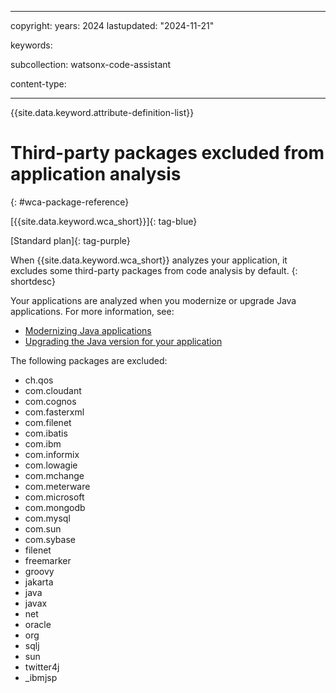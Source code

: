 
---

copyright:
   years: 2024
lastupdated: "2024-11-21"

keywords: 

subcollection: watsonx-code-assistant

content-type:

---

{{site.data.keyword.attribute-definition-list}}

# Third-party packages excluded from application analysis
{: #wca-package-reference}



[{{site.data.keyword.wca_short}}]{: tag-blue}

[Standard plan]{: tag-purple}

When {{site.data.keyword.wca_short}} analyzes your application, it excludes some third-party packages from code analysis by default.
{: shortdesc}

Your applications are analyzed when you modernize or upgrade Java applications. For more information, see:
- [Modernizing Java applications](/docs/watsonx-code-assistant?topic=watsonx-code-assistant-wca-modernize-java)
- [Upgrading the Java version for your application](/docs/watsonx-code-assistant?topic=watsonx-code-assistant-wca-upgrade-java)



The following packages are excluded:
- ch.qos
- com.cloudant
- com.cognos
- com.fasterxml
- com.filenet
- com.ibatis
- com.ibm
- com.informix
- com.lowagie
- com.mchange
- com.meterware
- com.microsoft
- com.mongodb
- com.mysql
- com.sun
- com.sybase
- filenet
- freemarker
- groovy
- jakarta
- java
- javax
- net
- oracle
- org
- sqlj
- sun
- twitter4j
- _ibmjsp

